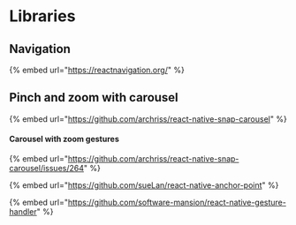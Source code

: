 # Libraries

## Navigation

{% embed url="https://reactnavigation.org/" %}

## Pinch and zoom with carousel

{% embed url="https://github.com/archriss/react-native-snap-carousel" %}

#### Carousel with zoom gestures

{% embed url="https://github.com/archriss/react-native-snap-carousel/issues/264" %}

{% embed url="https://github.com/sueLan/react-native-anchor-point" %}

{% embed url="https://github.com/software-mansion/react-native-gesture-handler" %}

